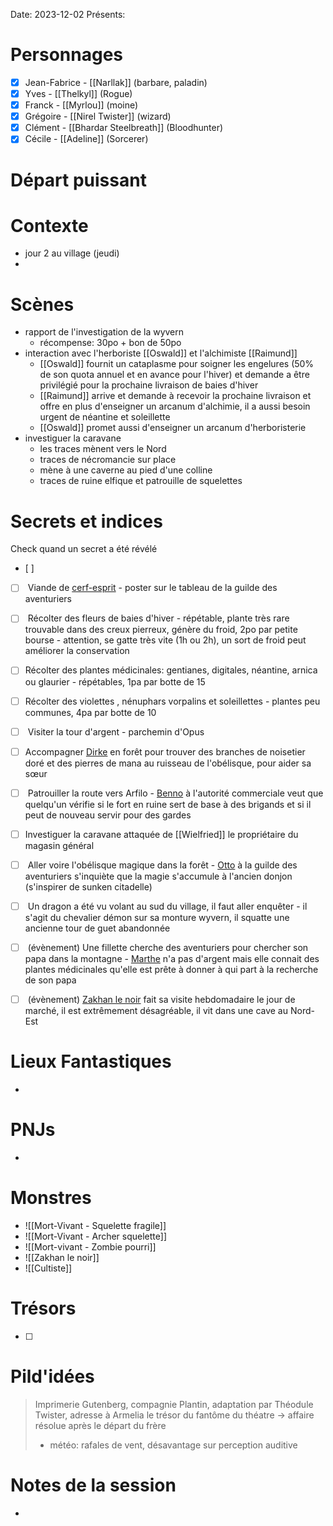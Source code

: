 Date: 2023-12-02
Présents: 


# Personnages
- [x]  Jean-Fabrice -  [[Narllak]] (barbare, paladin)
- [x] Yves - [[Thelkyl]] (Rogue)
- [x] Franck - [[Myrlou]] (moine)
- [x] Grégoire - [[Nirel Twister]] (wizard)
- [x] Clément - [[Bhardar Steelbreath]] (Bloodhunter)
- [x] Cécile - [[Adeline]] (Sorcerer)

# Départ puissant


# Contexte
- jour 2 au village (jeudi)
- 


# Scènes
- rapport de l'investigation de la wyvern
	- récompense: 30po + bon de 50po
- interaction avec l'herboriste [[Oswald]] et l'alchimiste [[Raimund]]
	- [[Oswald]] fournit un cataplasme pour soigner les engelures (50% de son quota annuel et en avance pour l'hiver) et demande a être privilégié pour la prochaine livraison de baies d'hiver
	- [[Raimund]] arrive et demande à recevoir la prochaine livraison et offre en plus d'enseigner un arcanum d'alchimie, il a aussi besoin urgent de néantine et soleillette
	- [[Oswald]] promet aussi d'enseigner un arcanum d'herboristerie
- investiguer la caravane
	- les traces mènent vers le Nord
	- traces de nécromancie sur place
	- mène à une caverne au pied d'une colline
	- traces de ruine elfique et patrouille de squelettes

# Secrets et indices
Check quand un secret a été révélé
- [ ] 
- [ ]  Viande de [cerf-esprit](app://obsidian.md/cerf-esprit) - poster sur le tableau de la guilde des aventuriers
- [ ]  Récolter des fleurs de baies d'hiver - répétable, plante très rare trouvable dans des creux pierreux, génère du froid, 2po par petite bourse - attention, se gatte très vite (1h ou 2h), un sort de froid peut améliorer la conservation
- [ ] Récolter des plantes médicinales: gentianes, digitales, néantine, arnica ou glaurier - répétables, 1pa par botte de 15
- [ ] Récolter des violettes , nénuphars vorpalins et soleillettes - plantes peu communes, 4pa par botte de 10
- [ ]  Visiter la tour d'argent - parchemin d'Opus
- [ ] Accompagner [Dirke](app://obsidian.md/Dirke) en forêt pour trouver des branches de noisetier doré et des pierres de mana au ruisseau de l'obélisque, pour aider sa sœur
- [ ]  Patrouiller la route vers Arfilo - [Benno](app://obsidian.md/Benno) à l'autorité commerciale veut que quelqu'un vérifie si le fort en ruine sert de base à des brigands et si il peut de nouveau servir pour des gardes
- [ ] Investiguer la caravane attaquée de [[Wielfried]] le propriétaire du magasin général
- [ ]  Aller voire l'obélisque magique dans la forêt - [Otto](app://obsidian.md/Otto) à la guilde des aventuriers s'inquiète que la magie s'accumule à l'ancien donjon (s'inspirer de sunken citadelle)
- [ ]  Un dragon a été vu volant au sud du village, il faut aller enquêter - il s'agit du chevalier démon sur sa monture wyvern, il squatte une ancienne tour de guet abandonnée
- [ ]  (évènement) Une fillette cherche des aventuriers pour chercher son papa dans la montagne - [Marthe](app://obsidian.md/Marthe) n'a pas d'argent mais elle connait des plantes médicinales qu'elle est prête à donner à qui part à la recherche de son papa
- [ ]  (évènement) [Zakhan le noir](app://obsidian.md/Zakhan%20le%20noir) fait sa visite hebdomadaire le jour de marché, il est extrêmement désagréable, il vit dans une cave au Nord-Est


# Lieux Fantastiques
- 

# PNJs
- 

# Monstres
- ![[Mort-Vivant - Squelette fragile]]
- ![[Mort-Vivant - Archer squelette]]
- ![[Mort-vivant - Zombie pourri]]
- ![[Zakhan le noir]]
- ![[Cultiste]]


# Trésors
- [ ]


# Pild'idées
> Imprimerie Gutenberg, compagnie Plantin, adaptation par Théodule Twister, adresse à Armelia
>  le trésor du fantôme du théatre -> affaire résolue après le départ du frère
>  - météo: rafales de vent, désavantage sur perception auditive

# Notes de la session
- 

